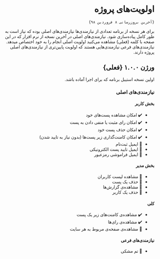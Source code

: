 <div dir="rtl">

# اولویت‌های پروژه

`{آخرین بروزرسانی ۸ فروردین ۹۸}`

برای هر نسخه از برنامه تعدادی از نیازمندی‌ها نیازمندی‌های اصلی بوده که نیاز است به طور کامل پیاده‌سازی شود. نیازمندی‌های اصلی در آخرین نسخه از نرم افزار که در این صفحه با کلمه {فعلی} مشاهده می‌کنید اولویت اصلی انجام را به خود اختصاص میدهد. نیازمندی‌های فرعی نیازمندی‌هایی هستند که اولویت پایین‌تری از نیازمندی‌های اصلی پروژه دارند.

## ورژن ۱.۰.۰ {فعلی}

اولین نسخه استیبل برنامه که برای اجرا آماده باشد.

### نیازمندی‌های اصلی

#### بخش کاربر

- :heavy_check_mark: امکان مشاهده پست‌های خود
- :heavy_check_mark: امکان رای مثبت یا منفی دادن به پست
- :heavy_check_mark: امکان حذف پست خود​
- :heavy_check_mark: امکان کامنت‌گذاری زیر پست‌ها (بدون نیاز به تایید شدن)
- :black_square_button: ایمیل ثبت‌نام
- :black_square_button: ایمیل تایید پست الکترونیکی
- :black_square_button: ایمیل فراموشی رمزعبور 	 	 	

#### بخش مدیر

- :black_square_button: مشاهده لیست کاربران
- :black_square_button: حذف یک پست
- :black_square_button: مشاهده‌ی گزارش‌ها
- :black_square_button: حذف یک کاربر	  	

#### کلی

- :heavy_check_mark: مشاهده‌ی کامنت‌های زیر یک پست
- :heavy_check_mark: مشاهده‌ی رای‌ها
- :black_square_button: مشاهده‌ی صفحه‌ی مربوط به هر سایت

#### نیازمندی‌های فرعی

- :black_square_button: تم مشکی

</div>
